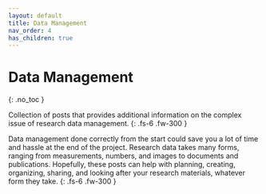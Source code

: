 ```yaml
---
layout: default
title: Data Management
nav_order: 4
has_children: true
---
```


# Data Management
{: .no_toc }

Collection of posts that provides additional information on the complex issue of research data management.
{: .fs-6 .fw-300 }

Data management done correctly from the start could save you a lot of time and hassle at the end of the project. Research data takes many forms, ranging from measurements, numbers, and images to documents and publications. Hopefully, these posts can help with planning, creating, organizing, sharing, and looking after your research materials, whatever form they take.
{: .fs-6 .fw-300 }
